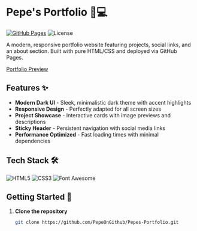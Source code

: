 # Pepe's Portfolio 👨💻

[![GitHub Pages](https://img.shields.io/badge/Deployed%20on-GitHub%20Pages-blue?logo=github)](https://pepeongithub.github.io/Pepes-Portfolio/)
![License](https://img.shields.io/badge/License-MIT-green.svg)

A modern, responsive portfolio website featuring projects, social links, and an about section. Built with pure HTML/CSS and deployed via GitHub Pages.

[Portfolio Preview](https://pepeongithub.github.io/Pepes-Portfolio/)

## Features ✨

- **Modern Dark UI** - Sleek, minimalistic dark theme with accent highlights
- **Responsive Design** - Perfectly adapted for all screen sizes
- **Project Showcase** - Interactive cards with image previews and descriptions
- **Sticky Header** - Persistent navigation with social media links
- **Performance Optimized** - Fast loading times with minimal dependencies

## Tech Stack 🛠️

![HTML5](https://img.shields.io/badge/-HTML5-E34F26?logo=html5&logoColor=white)
![CSS3](https://img.shields.io/badge/-CSS3-1572B6?logo=css3&logoColor=white)
![Font Awesome](https://img.shields.io/badge/-Font%20Awesome-528DD7?logo=font-awesome&logoColor=white)

## Getting Started 🚀

1. **Clone the repository**
   ```bash
   git clone https://github.com/PepeOnGithub/Pepes-Portfolio.git